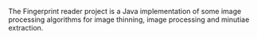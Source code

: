 The Fingerprint reader project is a Java implementation of some  image processing algorithms for image thinning, image processing and minutiae extraction.